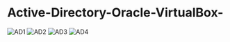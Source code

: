 # Active-Directory-Oracle-VirtualBox-
![AD1](https://github.com/SCarew14/Active-Directory-Oracle-VirtualBox-/assets/141789446/01ea80d2-a46e-488f-b88e-131d86807709)
![AD2](https://github.com/SCarew14/Active-Directory-Oracle-VirtualBox-/assets/141789446/9284a5ad-a64a-4156-96ee-8b9ffe727036)
![AD3](https://github.com/SCarew14/Active-Directory-Oracle-VirtualBox-/assets/141789446/6b5496fe-91d4-4fe1-868b-5d49653c3ff0)
![AD4](https://github.com/SCarew14/Active-Directory-Oracle-VirtualBox-/assets/141789446/a31e598d-9920-4216-804c-7e2514ac0da8)
